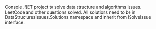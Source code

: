 Console .NET project to solve data structure and algorithms issues.
LeetCode and other questions solved.
All solutions need to be in DataStructuresIssues.Solutions namespace and inherit from ISolveIssue interface.
